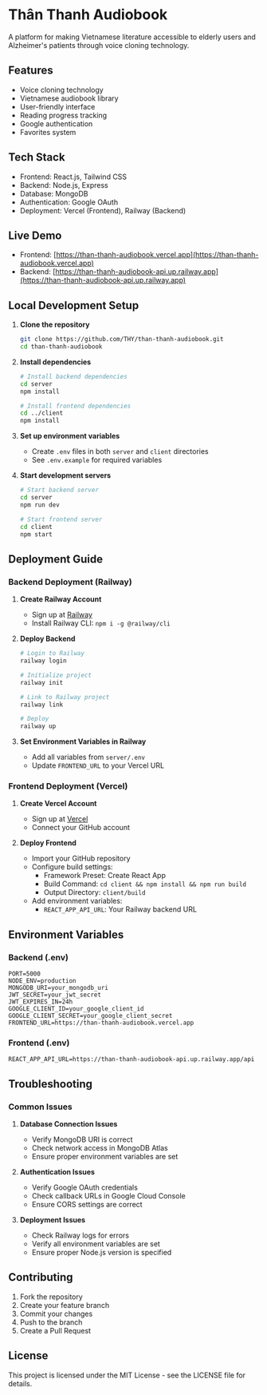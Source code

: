 # Thân Thanh Audiobook

A platform for making Vietnamese literature accessible to elderly users and Alzheimer's patients through voice cloning technology.

## Features

- Voice cloning technology
- Vietnamese audiobook library
- User-friendly interface
- Reading progress tracking
- Google authentication
- Favorites system

## Tech Stack

- Frontend: React.js, Tailwind CSS
- Backend: Node.js, Express
- Database: MongoDB
- Authentication: Google OAuth
- Deployment: Vercel (Frontend), Railway (Backend)

## Live Demo

- Frontend: [https://than-thanh-audiobook.vercel.app](https://than-thanh-audiobook.vercel.app)
- Backend: [https://than-thanh-audiobook-api.up.railway.app](https://than-thanh-audiobook-api.up.railway.app)

## Local Development Setup

1. **Clone the repository**
   ```bash
   git clone https://github.com/THY/than-thanh-audiobook.git
   cd than-thanh-audiobook
   ```

2. **Install dependencies**
   ```bash
   # Install backend dependencies
   cd server
   npm install

   # Install frontend dependencies
   cd ../client
   npm install
   ```

3. **Set up environment variables**
   - Create `.env` files in both `server` and `client` directories
   - See `.env.example` for required variables

4. **Start development servers**
   ```bash
   # Start backend server
   cd server
   npm run dev

   # Start frontend server
   cd client
   npm start
   ```

## Deployment Guide

### Backend Deployment (Railway)

1. **Create Railway Account**
   - Sign up at [Railway](https://railway.app/)
   - Install Railway CLI: `npm i -g @railway/cli`

2. **Deploy Backend**
   ```bash
   # Login to Railway
   railway login

   # Initialize project
   railway init

   # Link to Railway project
   railway link

   # Deploy
   railway up
   ```

3. **Set Environment Variables in Railway**
   - Add all variables from `server/.env`
   - Update `FRONTEND_URL` to your Vercel URL

### Frontend Deployment (Vercel)

1. **Create Vercel Account**
   - Sign up at [Vercel](https://vercel.com/)
   - Connect your GitHub account

2. **Deploy Frontend**
   - Import your GitHub repository
   - Configure build settings:
     - Framework Preset: Create React App
     - Build Command: `cd client && npm install && npm run build`
     - Output Directory: `client/build`
   - Add environment variables:
     - `REACT_APP_API_URL`: Your Railway backend URL

## Environment Variables

### Backend (.env)
```
PORT=5000
NODE_ENV=production
MONGODB_URI=your_mongodb_uri
JWT_SECRET=your_jwt_secret
JWT_EXPIRES_IN=24h
GOOGLE_CLIENT_ID=your_google_client_id
GOOGLE_CLIENT_SECRET=your_google_client_secret
FRONTEND_URL=https://than-thanh-audiobook.vercel.app
```

### Frontend (.env)
```
REACT_APP_API_URL=https://than-thanh-audiobook-api.up.railway.app/api
```

## Troubleshooting

### Common Issues

1. **Database Connection Issues**
   - Verify MongoDB URI is correct
   - Check network access in MongoDB Atlas
   - Ensure proper environment variables are set

2. **Authentication Issues**
   - Verify Google OAuth credentials
   - Check callback URLs in Google Cloud Console
   - Ensure CORS settings are correct

3. **Deployment Issues**
   - Check Railway logs for errors
   - Verify all environment variables are set
   - Ensure proper Node.js version is specified

## Contributing

1. Fork the repository
2. Create your feature branch
3. Commit your changes
4. Push to the branch
5. Create a Pull Request

## License

This project is licensed under the MIT License - see the LICENSE file for details. 